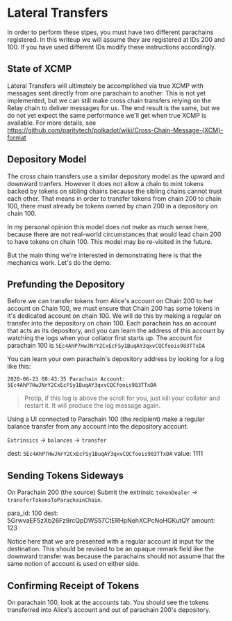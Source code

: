 # Lateral Transfers

In order to perform these stpes, you must have two different parachains registered. In this writeup we will assume they are registered at IDs 200 and 100. If you have used different IDs modify these instructions accordingly.

## State of XCMP

Lateral Transfers will ultimately be accomplished via true XCMP with messages sent directly from one parachain to another. This is not yet implemented, but we can still make cross chain transfers relying on the Relay chain to deliver messages for us. The end result is the same, but we do not yet expect the same performance we'll get when true XCMP is available. For more details, see https://github.com/paritytech/polkadot/wiki/Cross-Chain-Message-(XCM)-format

## Depository Model

The cross chain transfers use a similar depository model as the upward and downward tranfers. However it does not allow a chain to mint tokens backed by tokens on sibling chains because the sibling chains cannot trust each other. That means in order to transfer tokens from chain 200 to chain 100, there must already be tokens owned by chain 200 in a depository on chain 100.

In my personal opinion this model does not make as much sense here, because there are not real-world circumstances that would lead chain 200 to have tokens on chain 100. This model may be re-visited in the future.

But the main thing we're interested in demonstrating here is that the mechanics work. Let's do the demo.

## Prefunding the Depository

Before we can transfer tokens from Alice's account on Chain 200 to her account on Chain 100, we must ensure that Chain 200 has some tokens in it's dedicated account on chain 100. We will do this by making a regular on transfer into the depository on chain 100. Each parachain has an account that acts as its depository, and you can learn the address of this account by watching the logs when your collator first starts up. The account for parachain 100 is `5Ec4AhP7HwJNrY2CxEcFSy1BuqAY3qxvCQCfoois983TTxDA`

You can learn your own parachain's depository address by looking for a log like this:
```
2020-06-23 08:43:35 Parachain Account: 5Ec4AhP7HwJNrY2CxEcFSy1BuqAY3qxvCQCfoois983TTxDA
```

> Protip, if this log is above the scroll for you, just kill your collator and restart it. It will produce the log message again.

Using a UI connected to Parachain 100 (the recipient) make a regular balance transfer from any account into the depository account.

`Extrinsics` -> `balances` -> `transfer`

dest: `5Ec4AhP7HwJNrY2CxEcFSy1BuqAY3qxvCQCfoois983TTxDA`
value: 1111

## Sending Tokens Sideways

On Parachain 200 (the source) Submit the extrinsic `tokenDealer` -> `transferTokensToParachainChain`.

para_id: 100
dest: 5GrwvaEF5zXb26Fz9rcQpDWS57CtERHpNehXCPcNoHGKutQY
amount: 123

Notice here that we are presented with a regular account id input for the destination. This should be revised to be an opaque remark field like the downward transfer was because the parachains should not assume that the same notion of account is used on either side.

## Confirming Receipt of Tokens

On parachain 100, look at the accounts tab. You should see the tokens transferred into Alice's account and out of parachain 200's depository.

<!-- I did not observe this to be the case. Should it be? If not tokens are burned on the sending side but not minted anywhere

You can also confirm that on parachain 200 (the source) the tokens have been added to the Parachain 100's (the destination) depository. (The address for parachain 100 is `5Ec4AhP76KFCLR6Q8c8XFnN7pCW7uV2o6gyrBCZJYq1VEhdT`)
-->
